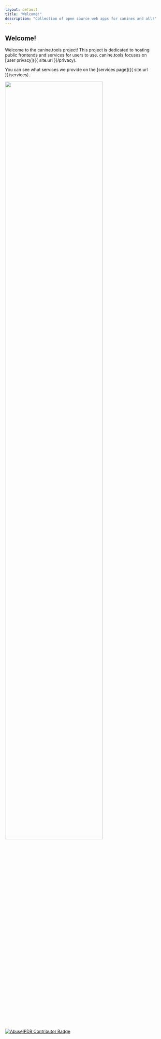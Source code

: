 ```yaml
---
layout: default
title: "Welcome!"
description: "Collection of open source web apps for canines and all!"
---
```

## Welcome!
Welcome to the canine.tools project! This project is dedicated to hosting public frontends and services for users to use. canine.tools focuses on [user privacy]({{ site.url }}/privacy).

You can see what services we provide on the [services page]({{ site.url }}/services).

<div class="center">
    <a href="https://www.flickr.com/photos/tambako/32683132561/in/photostream/">
        <img src="{{ site.url }}/assets/images/wolfy.jpg" width="80%">
    </a>
</div>

<div class="badge">
<a href="https://www.abuseipdb.com/user/105937" title="AbuseIPDB is an IP address blacklist for webmasters and sysadmins to report IP addresses engaging in abusive behavior on their networks">
	<img src="https://www.abuseipdb.com/contributor/105937.svg" class="abusebadge" alt="AbuseIPDB Contributor Badge">
</a>
</div>
